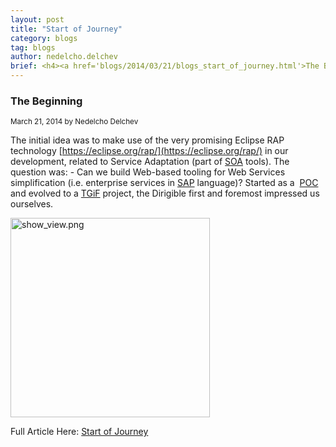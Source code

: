 ```yaml
---
layout: post
title: "Start of Journey"
category: blogs
tag: blogs
author: nedelcho.delchev
brief: <h4><a href='blogs/2014/03/21/blogs_start_of_journey.html'>The Beginning</a></h4> <sub class="post-info">March 21, 2014 by Nedelcho Delchev</sub><br> The initial idea was to make use of the very promising Eclipse RAP technology in our development, related to Service Adaptation part, of SOA tools. The question was - Can we build Web-based tooling for Web Services ...<br>
---
```


### The Beginning

<sub class="post-info">March 21, 2014 by Nedelcho Delchev</sub>

The initial idea was to make use of the very promising Eclipse RAP technology [https://eclipse.org/rap/](https://eclipse.org/rap/) in our development,
related to Service Adaptation (part of [SOA](http://en.wikipedia.org/wiki/Service-oriented_architecture") tools). The question was: - Can we build Web-based tooling for Web Services simplification (i.e. enterprise services in [SAP](http://www.sap.com/index.html) language)? Started as a&nbsp; [POC](http://en.wikipedia.org/wiki/Proof_of_Concept) and evolved to a&nbsp;[TGiF](http://en.wikipedia.org/wiki/Innovation)&nbsp;project, the Dirigible first and foremost impressed us ourselves.

<a href="http://1.bp.blogspot.com/-mwbQNEX6caE/Uyr-7xJCOXI/AAAAAAAAAEM/1QpQyZ74YGc/s1600/dirigible_focus.jpg"><img alt="show_view.png" class="jive-image" height="319" src="http://1.bp.blogspot.com/-mwbQNEX6caE/Uyr-7xJCOXI/AAAAAAAAAEM/1QpQyZ74YGc/s1600/dirigible_focus.jpg"></a><br>

	
Full Article Here: [Start of Journey](http://dirigible-logbook.blogspot.com/)
